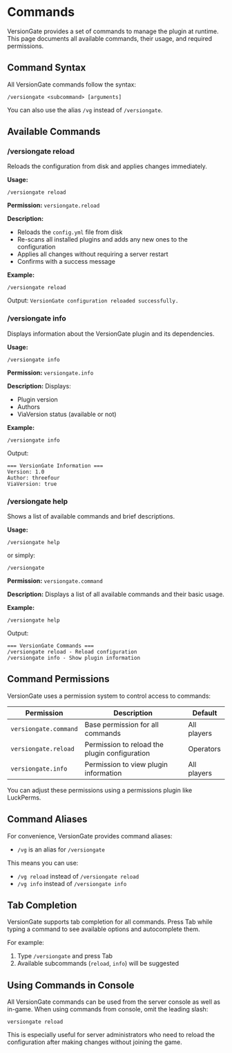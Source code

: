 # Commands

VersionGate provides a set of commands to manage the plugin at runtime. This page documents all available commands, their usage, and required permissions.

## Command Syntax

All VersionGate commands follow the syntax:

```
/versiongate <subcommand> [arguments]
```

You can also use the alias `/vg` instead of `/versiongate`.

## Available Commands

### /versiongate reload

Reloads the configuration from disk and applies changes immediately.

**Usage:**
```
/versiongate reload
```

**Permission:** `versiongate.reload`

**Description:**
- Reloads the `config.yml` file from disk
- Re-scans all installed plugins and adds any new ones to the configuration
- Applies all changes without requiring a server restart
- Confirms with a success message

**Example:**
```
/versiongate reload
```
Output: `VersionGate configuration reloaded successfully.`

### /versiongate info

Displays information about the VersionGate plugin and its dependencies.

**Usage:**
```
/versiongate info
```

**Permission:** `versiongate.info`

**Description:**
Displays:
- Plugin version
- Authors
- ViaVersion status (available or not)

**Example:**
```
/versiongate info
```
Output:
```
=== VersionGate Information ===
Version: 1.0
Author: threefour
ViaVersion: true
```

### /versiongate help

Shows a list of available commands and brief descriptions.

**Usage:**
```
/versiongate help
```
or simply:
```
/versiongate
```

**Permission:** `versiongate.command`

**Description:**
Displays a list of all available commands and their basic usage.

**Example:**
```
/versiongate help
```
Output:
```
=== VersionGate Commands ===
/versiongate reload - Reload configuration
/versiongate info - Show plugin information
```

## Command Permissions

VersionGate uses a permission system to control access to commands:

| Permission | Description | Default |
|------------|-------------|---------|
| `versiongate.command` | Base permission for all commands | All players |
| `versiongate.reload` | Permission to reload the plugin configuration | Operators |
| `versiongate.info` | Permission to view plugin information | All players |

You can adjust these permissions using a permissions plugin like LuckPerms.

## Command Aliases

For convenience, VersionGate provides command aliases:

- `/vg` is an alias for `/versiongate`

This means you can use:
- `/vg reload` instead of `/versiongate reload`
- `/vg info` instead of `/versiongate info`

## Tab Completion

VersionGate supports tab completion for all commands. Press Tab while typing a command to see available options and autocomplete them.

For example:
1. Type `/versiongate` and press Tab
2. Available subcommands (`reload`, `info`) will be suggested

## Using Commands in Console

All VersionGate commands can be used from the server console as well as in-game. When using commands from console, omit the leading slash:

```
versiongate reload
```

This is especially useful for server administrators who need to reload the configuration after making changes without joining the game. 
